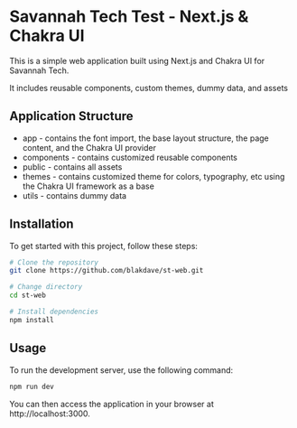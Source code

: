 # Savannah Tech Test - Next.js & Chakra UI

This is a simple web application built using Next.js and Chakra UI for Savannah Tech.

It includes reusable components, custom themes, dummy data, and assets

## Application Structure

- app - contains the font import, the base layout structure, the page content, and the Chakra UI provider
- components - contains customized reusable components
- public - contains all assets
- themes - contains customized theme for colors, typography, etc using the Chakra UI framework as a base
- utils - contains dummy data

## Installation

To get started with this project, follow these steps:

```bash
# Clone the repository
git clone https://github.com/blakdave/st-web.git

# Change directory
cd st-web

# Install dependencies
npm install
```

## Usage

To run the development server, use the following command:

```bash
npm run dev
```

You can then access the application in your browser at http://localhost:3000.
